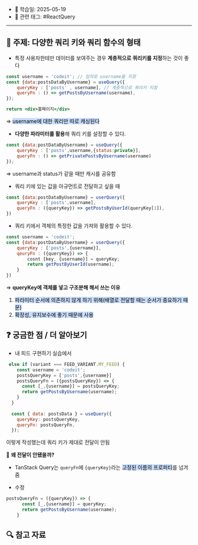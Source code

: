 
- 📅 학습일: 2025-05-19
- 🧩 관련 태그: #ReactQuery 

---

## 📘 주제: 다양한 쿼리 키와 쿼리 함수의 형태


- 특정 사용자한테만 데이터를 보여주는 경우 **계층적으로 쿼리키를 지정**하는 것이 좋다

```jsx
const username = 'codeit'; // 임의로 username을 지정
const {data:postsDataByUsername} = useQuery({
	queryKey : ['posts' , username], // 계층적으로 쿼리키 지정
	queryFn : () => getPostsByUsername(username),
});

return <div>홈페이지</div>

```

=> <mark style="background: #ADCCFFA6;">username에 대한 쿼리만 따로 캐싱된다</mark>


- **다양한 파라미터를 활용**해 쿼리 키를 설정할 수 있다.

```jsx
const {data:postDataByUsername} = useQuery({
	queryKey : ['posts',username,{status:private}],
	queryFn : () => getPrivatePostsByUsername(username)
});
```
=> username과  status가 같을 때만 캐시를 공유함


- 쿼리 키에 있는 값을 아규먼트로 전달하고 싶을 때
```jsx
const {data:postDataByUsername} = userQuery({
	queryKey : ['posts',username],
	queryFn : ({queryKey}) => getPostsByUserId(queryKey[1]),
})
```


- 쿼리 키에서 객체의 특정한 값을 가져와 활용할 수 있다.
```jsx
const username = 'codeit';
const {data:postDataByUsername} = userQuery({
	queryKey : ['posts',{username}],
	qeuryFn : ({queryKey}) => {
		cosnt [key, {username}] = queryKey;
		return getPostByUserId(username);
	}
})
```
=> **queryKey에 객체를 넣고 구조분해 해서 쓰는 이유**
1. <mark style="background: #ADCCFFA6;">파라미터 순서에 의존하지 않게 하기 위해(배열로 전달할 때는 순서가 중요하기 때문)</mark>
2. <mark style="background: #ADCCFFA6;">확장성, 유지보수에 좋기 때문에 사용</mark>


## ❓ 궁금한 점 / 더 알아보기

- 내 피드 구현하기 실습에서
```jsx
 else if (variant === FEED_VARIANT.MY_FEED) {
    const username = 'codeit';
    postsQueryKey = ['posts',{username}]
    postsQueryFn = ({postsQueryKey}) => {
      const [_,{username}] = postsQueryKey;
      return getPostsByUsername(username);
    }
  }
  
  const { data: postsData } = useQuery({
    queryKey: postsQueryKey,
    queryFn: postsQueryFn,
  });

```
이렇게 작성했는데 쿼리 키가 제대로 전달이 안됨

🤔 **왜 전달이 안됐을까?**

- TanStack Query는 `queryFn`에  `{queryKey}`라는 <mark style="background: #ADCCFFA6;">고정된 이름의 프로퍼티</mark>를 넘겨 줌

- 수정
```jsx
postsQueryFn = ({queryKey}) => {
      const [_,{username}] = queryKey;
      return getPostsByUsername(username);
    }

```

## 🔍 참고 자료

